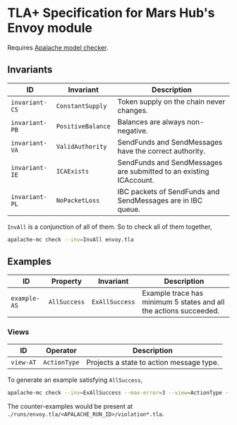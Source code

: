 # TLA+ Specification for Mars Hub's Envoy module

Requires [Apalache model checker](https://apalache.informal.systems).

## Invariants

| ID             | Invariant         | Description                                                        |
| -------------- | ----------------- | ------------------------------------------------------------------ |
| `invariant-CS` | `ConstantSupply`  | Token supply on the chain never changes.                           |
| `invariant-PB` | `PositiveBalance` | Balances are always non-negative.                                  |
| `invariant-VA` | `ValidAuthority`  | SendFunds and SendMessages have the correct authority.             |
| `invariant-IE` | `ICAExists`       | SendFunds and SendMessages are submitted to an existing ICAccount. |
| `invariant-PL` | `NoPacketLoss`    | IBC packets of SendFunds and SendMessages are in IBC queue.        |

`InvAll` is a conjunction of all of them. So to check all of them together,

```sh
apalache-mc check --inv=InvAll envoy.tla
```

## Examples

| ID           | Property     | Invariant      | Description                                                       |
| ------------ | ------------ | -------------- | ----------------------------------------------------------------- |
| `example-AS` | `AllSuccess` | `ExAllSuccess` | Example trace has minimum 5 states and all the actions succeeded. |

### Views

| ID        | Operator     | Description                              |
| --------- | ------------ | ---------------------------------------- |
| `view-AT` | `ActionType` | Projects a state to action message type. |

To generate an example satisfying `AllSuccess`,

```sh
apalache-mc check --inv=ExAllSuccess --max-error=3 --view=ActionType --out-dir=runs envoy.tla
```

The counter-examples would be present at
`./runs/envoy.tla/<APALACHE_RUN_ID>/violation*.tla`.
